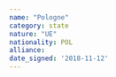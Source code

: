 ```yaml
---
name: "Pologne"
category: state
nature: "UE"
nationality: POL
alliance: 
date_signed: '2018-11-12'
---
```

    
